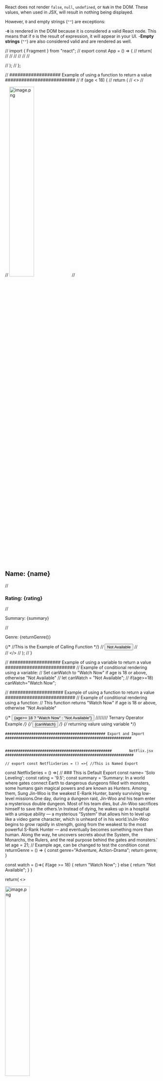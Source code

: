 React does not render `false`, `null`, `undefined`, or `NaN` in the DOM. These values, when used in JSX, will result in nothing being displayed.

However, `0` and empty strings (`""`) are exceptions:

-**`0`** is rendered in the DOM because it is considered a valid React node. This means that if `0` is the result of expression, it will appear in your UI.
-**Empty strings** (`""`) are also considered valid and are rendered as well.

// import { Fragment } from "react";
// export const App = () => {
//   return(   
//  <Fragment>
//  <Beta/>
//   <Beta/>
//   <Beta/>
//   <Beta/>
//  </Fragment>
  
 

//   );
// };

// ################### Example of using a function to return a value ##########################
  // if (age < 18) {
  //   return (
  //     <>
  //   <div>
  //   <img src="image.png" alt="image.png" width="40%" height="40%" />
  //   <h2>Name: {name} </h2>
  //   <h3>Rating: {rating} </h3>
  //   <p>Summary: {summary} </p>
  //   <p>Genre: {returnGenre()} </p> {/* //This is the Example of Calling Function */}
  //   <button >Not Available</button>
  //   </div>
  // </>
  //   );
  // }


  // ################### Example of using a variable to return a value ##########################
  // Example of conditional rendering using a variable:
  // Set canWatch to "Watch Now" if age is 18 or above, otherwise "Not Available"
  // let canWatch = "Not Available";
  // if(age>=18) canWatch="Watch Now";


  // #################### Example of using a function to return a value ##########################
  // Example of conditional rendering using a function:
  // This function returns "Watch Now" if age is 18 or above, otherwise "Not Available"

   {/* <button >{age>= 18 ? "Watch Now" : "Not Available"}</button> //////// Ternary Operator Example */}
    {/* <button>{canWatch}</button> */}  {/* returning valure using variable  */}

    ############################################## Export and Import  ##########################################################


    #################################################        NetFlix.jsx      ###########################################################

    // export const NetflixSeries = () =>{ //This is Named Export

const NetflixSeries = () =>{ // ### This is Default Export
  const name= 'Solo Leveling';
  const rating = '9.5';
  const summary = 'Summary: In a world where gates connect Earth to dangerous dungeons filled with monsters, some humans gain magical powers and are known as Hunters. Among them, Sung Jin-Woo is the weakest E-Rank Hunter, barely surviving low-level missions.One day, during a dungeon raid, Jin-Woo and his team enter a mysterious double dungeon. Most of his team dies, but Jin-Woo sacrifices himself to save the others.\n Instead of dying, he wakes up in a hospital with a unique ability — a mysterious “System” that allows him to level up like a video game character, which is unheard of in his world.\nJin-Woo begins to grow rapidly in strength, going from the weakest to the most powerful S-Rank Hunter — and eventually becomes something more than human. Along the way, he uncovers secrets about the System, the Monarchs, the Rulers, and the real purpose behind the gates and monsters.'
  let age = 21; // Example age, can be changed to test the condition
  const returnGenre = () => {
    const genre="Adventure, Action-Drama";
   return genre;
  }

  const watch = ()=>{
    if(age >= 18) {
      return "Watch Now";
    } 
    else {
      return "Not Available";
    }
  }
  
  return(
  <>
    <div>
    <img src="image.png" alt="image.png" width="40%" height="40%" />
    <h2>Name: {name} </h2>
    <h3>Rating: {rating} </h3>
    <p>Summary: {summary} </p>
    <p>Genre: {returnGenre()} </p> {/* //This is the Example of Calling Function */}
    <button>{watch()}</button> {/* returning value using function */}
    </div>
  </>
  );
};

// // ########## Overall below called Mixed Export ###########

// export default NetflixSeries; // #### This is default export.

// export const Header = ()=>{
//   return(
//     <>
//     <p>copyright @AayushDada</p>
//     </>
//   );
// }
// export const Footer = ()=>{
//   return(
//     <>
//     <p>copyright @AayushDada</p>
//     </>
//   );
// }


################################## App.jsx ###############################
import NetflixSeries, { Footer, Header} from "./components/NetflixSeries"; // ### This is Mixed Import

// import  { NetflixSeries} from "./components/NetflixSeries"; // ### This is Named Import

// import NetflixSeries from "./components/NetflixSeries"; ##### This was Default Import


export const App = () =>{
    return(
        <>
        {/* <Header/> */}
        <NetflixSeries/>
        <NetflixSeries/>
        <NetflixSeries/>
        <NetflixSeries/>
        <NetflixSeries/>
        {/* <Footer/> */}
        </>
    );


}

############################################# Leture Props ############################################

## 🧠 React Props – Quick Summary

- `props` are used to pass data from a **parent component** to a **child component**.
- In our project:
  - `<SeriesCard />` receives data using `props.curElem`.
  - `seriesData.map()` is used to loop through the list.
  - Each child gets its own data object via `props`.

### ✅ Benefits:
- Reusable component (`SeriesCard`)
- Clean, modular structure
- Makes dynamic rendering easy

### 📌 Key Takeaways:
- Always pass `key={uniqueId}` while mapping
- Use `props` to access and display data
- Components become more dynamic and scalable

### 🔁 Syntax Recap:

```jsx
<ChildComponent someProp={value} />

// In child
const ChildComponent = (props) => {
  console.log(props.someProp);
}

########################### Destructuring In JSX ###########################################
# 📚 React Props Destructuring – Clean Code Practice

## 💡 What Changed?
Instead of accessing props like `props.data.img_url`, we destructured it directly inside the function argument to write **cleaner and readable code**.

---

## 🔄 Old Way (Using props):
```jsx
export const SeriesCard = (props) => {
  const { img_url, name, rating } = props.data;
  return <h2>{name}</h2>;
};```

## New Way (Destructuring in Parameters):
```jsx
Copy
Edit
export const SeriesCard = ({ data }) => {
  const { img_url, name, rating } = data;
  return <h2>{name}</h2>;
};```

## 💥 Final Structure(SeriesCard.jsx):
```jsx
Copy
Edit
export const SeriesCard = ({ data }) => {
  const { img_url, name, rating, description, cast, genre, watch_url } = data;
  return (
    <li>
      <div>
        <img src={img_url} width="40%" height="40%" />
      </div>
      <h2>Name: {name}</h2>
      <h3>Rating: {rating}</h3>
      <p>Summary: {description}</p>
      <p>Cast: {cast}</p>
      <p>Genre: {genre}</p>
      <a href={watch_url} target="_blank">
        <button>Watch Now</button>
      </a>
    </li>
  );
};```

################################### React props and their children #############################################

# 📘 React Props & Children – Quick Revision (`ProfileCard` Example)

## ✅ Concepts Covered
- Component Reusability
- Props Passing
- JSX as Props
- `props.children` usage

---

## 🔹 `Profile` Component
- **Parent component** that renders multiple `ProfileCard`s.
- Passes the following props:
  - `name` – string
  - `age` – number
  - `greeting` – JSX element
  - `children` – JSX nested inside `<ProfileCard>...</ProfileCard>`

### 🔸 Example:
```jsx
<ProfileCard
  name="Alice"
  age={38}
  greeting={<div><strong>Hi Alice, have a wonderful day !!!</strong></div>}
>
  <p>Hobbies: Reading, Hiking</p>
  <button>Contact</button>
</ProfileCard>
```

---

## 🔹 `ProfileCard` Component
- A reusable child component that uses props.

### Props Destructured:
```jsx
const { name, age, greeting, children } = props;
```

### Rendered Output:
```jsx
<>
  <h2>Name: {name}</h2>
  <p>Age: {age}</p>
  <p>{greeting}</p>
  <div>{children}</div>
</>
```

---

## 🔸 Key Concepts Summary

### 🧩 Props
Passed like HTML attributes:
```jsx
<ProfileCard name="Bob" age={25} />
```

### 🧩 JSX as Props
You can pass JSX (e.g., `<div>`, `<strong>`) directly:
```jsx
greeting={<div><strong>Hello Bob!</strong></div>}
```

### 🧩 Children
Everything between `<Component>...</Component>` is accessed via:
```jsx
props.children
```

---

## 📌 Final Notes
- `props.children` is useful for adding dynamic nested content (like hobbies, buttons).
- JSX props allow passing styled/custom content (e.g., bold greetings).
- Use component reusability to reduce code duplication and increase flexibility.





